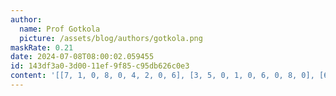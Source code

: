 ```yaml
---
author:
  name: Prof Gotkola
  picture: /assets/blog/authors/gotkola.png
maskRate: 0.21
date: 2024-07-08T08:00:02.059455
id: 143df3a0-3d00-11ef-9f85-c95db626c0e3
content: '[[7, 1, 0, 8, 0, 4, 2, 0, 6], [3, 5, 0, 1, 0, 6, 0, 8, 0], [6, 0, 0, 5, 2, 7, 9, 3, 1], [0, 4, 3, 7, 1, 2, 5, 6, 9], [5, 9, 0, 6, 4, 3, 0, 2, 8], [1, 2, 6, 0, 5, 8, 3, 0, 0], [2, 6, 8, 3, 7, 9, 4, 0, 5], [4, 7, 1, 2, 8, 5, 6, 9, 3], [9, 3, 5, 0, 6, 1, 8, 7, 2]]'
---
```

